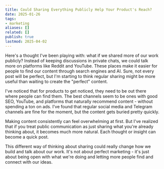 ```yaml
---
title: Could Sharing Everything Publicly Help Your Product's Reach?
date: 2025-01-26
tags:
- marketing
aliases: []
related: []
publish: true
lastmod: 2025-04-02
---
```


Here's a thought I've been playing with: what if we shared more of our work publicly? Instead of keeping discussions in private chats, we could talk more on platforms like Reddit and YouTube. These places make it easier for people to find our content through search engines and AI. Sure, not every post will be perfect, but I'm starting to think regular sharing might be more useful than waiting to create the "perfect" content.

I've noticed that for products to get noticed, they need to be out there where people can find them. The best channels seem to be ones with good SEO, YouTube, and platforms that naturally recommend content - without spending a ton on ads. I've found that regular social media and Telegram channels are fine for the moment, but the content gets buried pretty quickly.

Making content consistently can feel overwhelming at first. But I've realized that if you treat public communication as just sharing what you're already thinking about, it becomes much more natural. Each thought or insight can become a quick post.

This different way of thinking about sharing could really change how we build and talk about our work. It's not about perfect marketing - it's just about being open with what we're doing and letting more people find and connect with our ideas. 